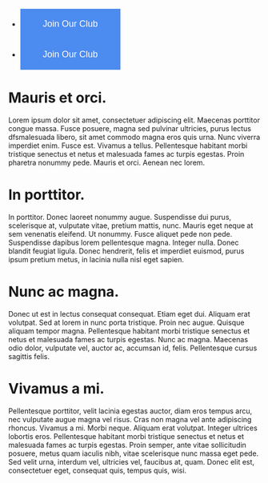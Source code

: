 

<html>
<head>
<meta name="viewport" content="width=device-width, initial-scale=1">
<style>
.button {
    position: relative;
    background-color: #4c8bef;
    border: none;
    font-size: 18px;
    color: #FFFFFF;
    padding: 20px;
    width: 200px;
    text-align: center;
    /*-webkit-transition-duration: 0.4s; /* Safari */
    transition-duration: 0.4s;*/
    text-decoration: none;
    overflow: hidden;
    cursor: pointer;
}

/*.button:after {
    content: "";
    background: #FFFFFF;
    display: block;
    position: absolute;
    padding-top: 300%;
    padding-left: 350%;
    margin-left: -20px!important;
    margin-top: -120%;
    opacity: 0;
    transition: all 0.8s
}*/

/*.button:active:after {
    padding: 0;
    margin: 0;
    opacity: 1;
    transition: 0s
}*/

ul.subnav{
list-style-type: none;
}
li.subnav{
}
</style>
</head>

<ul class="subnav">
    <li class="subnav"><button class="button">Join Our Club</button></li>
<li class="subnav"><button class="button">Join Our Club</button></li>
</ul>

</html>




# Mauris et orci.

Lorem ipsum dolor sit amet, consectetuer adipiscing elit. Maecenas porttitor congue massa. Fusce posuere, magna sed pulvinar ultricies, purus lectus dfsmalesuada libero, sit amet commodo magna eros quis urna. Nunc viverra imperdiet enim. Fusce est. Vivamus a tellus. Pellentesque habitant morbi tristique senectus et netus et malesuada fames ac turpis egestas. Proin pharetra nonummy pede. Mauris et orci. Aenean nec lorem.

# In porttitor.

In porttitor. Donec laoreet nonummy augue. Suspendisse dui purus, scelerisque at, vulputate vitae, pretium mattis, nunc. Mauris eget neque at sem venenatis eleifend. Ut nonummy. Fusce aliquet pede non pede. Suspendisse dapibus lorem pellentesque magna. Integer nulla. Donec blandit feugiat ligula. Donec hendrerit, felis et imperdiet euismod, purus ipsum pretium metus, in lacinia nulla nisl eget sapien.

# Nunc ac magna.

Donec ut est in lectus consequat consequat. Etiam eget dui. Aliquam erat volutpat. Sed at lorem in nunc porta tristique. Proin nec augue. Quisque aliquam tempor magna. Pellentesque habitant morbi tristique senectus et netus et malesuada fames ac turpis egestas. Nunc ac magna. Maecenas odio dolor, vulputate vel, auctor ac, accumsan id, felis. Pellentesque cursus sagittis felis.

# Vivamus a mi.

Pellentesque porttitor, velit lacinia egestas auctor, diam eros tempus arcu, nec vulputate augue magna vel risus. Cras non magna vel ante adipiscing rhoncus. Vivamus a mi. Morbi neque. Aliquam erat volutpat. Integer ultrices lobortis eros. Pellentesque habitant morbi tristique senectus et netus et malesuada fames ac turpis egestas. Proin semper, ante vitae sollicitudin posuere, metus quam iaculis nibh, vitae scelerisque nunc massa eget pede. Sed velit urna, interdum vel, ultricies vel, faucibus at, quam. Donec elit est, consectetuer eget, consequat quis, tempus quis, wisi.

